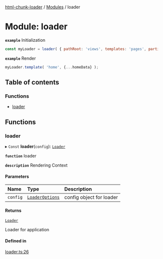 [html-chunk-loader](../README.md) / [Modules](../modules.md) / loader

# Module: loader

**`example`** Initialization
```javascript
const myLoader = loader( { pathRoot: 'views', templates: 'pages', partials: 'partials', partialInput: {}, templateInput: {} } );
```

**`example`** Render
```javascript
myLoader.template( 'home', {...homeData} );
```

## Table of contents

### Functions

- [loader](loader.md#loader)

## Functions

### loader

▸ `Const` **loader**(`config`): [`Loader`](options.md#loader)

**`function`** loader

**`description`** Rendering Context

#### Parameters

| Name | Type | Description |
| :------ | :------ | :------ |
| `config` | [`LoaderOptions`](options.md#loaderoptions) | config object for loader |

#### Returns

[`Loader`](options.md#loader)

Loader for application

#### Defined in

[loader.ts:26](https://github.com/abschill/html-chunk-loader/blob/03e6b38/lib/loader.ts#L26)
